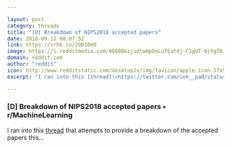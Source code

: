 ```yaml
---

layout: post
category: threads
title: "[D] Breakdown of NIPS2018 accepted papers"
date: 2018-09-12 08:07:52
link: https://vrhk.co/2Ob16H9
image: https://i.redditmedia.com/9608BkzjudtwHpDoLufEatdj-C1gUT-0jXgfDJxg5CU.jpg?w=320&s=9f581fdcce6f1b91cc498b151119e200
domain: reddit.com
author: "reddit"
icon: http://www.redditstatic.com/desktop2x/img/favicon/apple-icon-57x57.png
excerpt: "I ran into this [thread](<https://twitter.com/ink__pad/status/1039352666999214082>) that attempts to provide a breakdown of the accepted papers this..."

---
```


### [D] Breakdown of NIPS2018 accepted papers • r/MachineLearning

I ran into this [thread](<https://twitter.com/ink__pad/status/1039352666999214082>) that attempts to provide a breakdown of the accepted papers this...